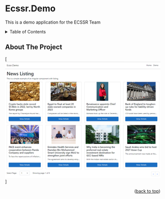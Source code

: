 # Ecssr.Demo
This is a demo application for the ECSSR Team

<!-- TABLE OF CONTENTS -->
<details>
  <summary>Table of Contents</summary>
  <ol>
    <li>
      <a href="#about-the-project">About The Project</a>
      <ul>
        <li><a href="#built-with">Built With</a></li>
      </ul>
    </li>
    <li>
      <a href="#getting-started">Getting Started</a>
      <ul>
        <li><a href="#prerequisites">Prerequisites</a></li>
        <li><a href="#installation">Installation</a></li>
      </ul>
    </li>
    <li><a href="#screenshots">Screenshots</a></li>
    <li><a href="#contact">Contact</a></li>
  </ol>
</details>

<!-- ABOUT THE PROJECT -->
## About The Project

[![Ecssr Demo Main Screen Shot][product-screenshot]]

<p align="right">(<a href="#readme-top">back to top</a>)</p>


<!-- MARKDOWN LINKS & IMAGES -->
[product-screenshot]: Ecssr.Demo/wwwroot/screenshot/ss1.png
